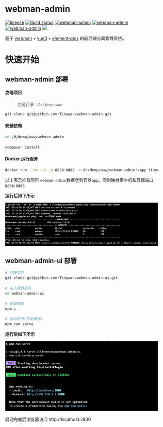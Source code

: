 # webman-admin

[![license](https://img.shields.io/github/license/Tinywan/webman-admin)]()
[![Build status](https://github.com/Tinywan/dnmp/workflows/CI/badge.svg)]()
[![webman-admin](https://img.shields.io/badge/build-passing-brightgreen.svg)]()
[![webman-admin](https://img.shields.io/github/last-commit/tinywan/webman-admin/main)]()
[![webman-admin](https://img.shields.io/github/v/tag/tinywan/webman-admin?color=ff69b4)]()
![](https://img.shields.io/badge/developer-@Tinywan-blue)

基于 [webman](https://www.workerman.net/doc/webman/) + [vue3](https://v3.vuejs.org/) + [element-plus](https://element-plus.gitee.io/zh-CN/) 的前后端分离管理系统。


# 快速开始

## webman-admin 部署

#### 克隆项目

> 克隆目录：`D:\dnmp\www`

```sh
git clone git@github.com:Tinywan/webman-admin.git
```

#### 安装依赖

```sh
cd /d/dnmp/www/webman-admin

composer install
```

#### Docker 运行服务

```sh
docker run --rm -it -p 8888:8888 -v d:/dnmp/www/webman-admin:/app tinywan/docker-php-webman
```

以上表示挂载项目 `webman-admin`数据卷到容器`app`。同时映射宿主机和容器端口 `8888:8888` 

**运行后如下所示**

![docker](docker.png)

## webman-admin-ui 部署

```sh
# 克隆项目
git clone git@github.com:Tinywan/webman-admin-ui.git

# 进入项目目录
cd webman-admin-ui

# 安装依赖
npm i

# 启动项目(开发模式)
npm run serve
```

**运行后如下所示**

![ui](ui.png)

启动完成后浏览器访问 http://localhost:2800
